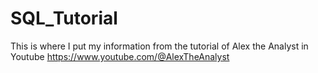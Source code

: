 # SQL_Tutorial

This is where I put my information from the tutorial of Alex the Analyst in Youtube https://www.youtube.com/@AlexTheAnalyst
